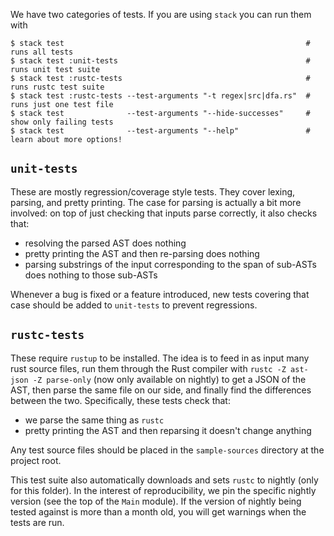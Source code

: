 We have two categories of tests. If you are using `stack` you can run them with

```
$ stack test                                                      # runs all tests
$ stack test :unit-tests                                          # runs unit test suite
$ stack test :rustc-tests                                         # runs rustc test suite
$ stack test :rustc-tests --test-arguments "-t regex|src|dfa.rs"  # runs just one test file
$ stack test              --test-arguments "--hide-successes"     # show only failing tests
$ stack test              --test-arguments "--help"               # learn about more options!
```

## `unit-tests` 

These are mostly regression/coverage style tests. They cover lexing, parsing, and pretty printing.
The case for parsing is actually a bit more involved: on top of just checking that inputs parse
correctly, it also checks that:

  * resolving the parsed AST does nothing
  * pretty printing the AST and then re-parsing does nothing
  * parsing substrings of the input corresponding to the span of sub-ASTs does nothing to those
    sub-ASTs

Whenever a bug is fixed or a feature introduced, new tests covering that case should be added to
`unit-tests` to prevent regressions.

## `rustc-tests`

These require `rustup` to be installed. The idea is to feed in as input many rust source files, run
them through the Rust compiler with `rustc -Z ast-json -Z parse-only` (now only available on
nightly) to get a JSON of the AST, then parse the same file on our side, and finally find the
differences between the two. Specifically, these tests check that:

  * we parse the same thing as `rustc`
  * pretty printing the AST and then reparsing it doesn't change anything

Any test source files should be placed in the `sample-sources` directory at the project root.

This test suite also automatically downloads and sets `rustc` to nightly (only for this folder). In
the interest of reproducibility, we pin the specific nightly version (see the top of the `Main`
module). If the version of nightly being tested against is more than a month old, you will get
warnings when the tests are run.
